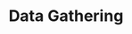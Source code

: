 ---
title: "Data Gathering"
permalink: /docs/data-gathering/
excerpt: "Data Gathering"
last_modified_at: 2022-03-31T11:37:05-04:00
redirect_from:
  - /theme-setup/
toc: true
---